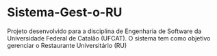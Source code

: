 # Sistema-Gest-o-RU
Projeto desenvolvido para a disciplina de Engenharia de Software da Universidade Federal de Catalão (UFCAT).  O sistema tem como objetivo gerenciar o Restaurante Universitário (RU)
